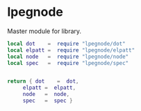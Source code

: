 # lpegnode

Master module for library.

```lua
local dot    =  require "lpegnode/dot"
local elpatt =  require "lpegnode/elpatt"
local node   =  require "lpegnode/node"
local spec   =  require "lpegnode/spec"


return { dot    =  dot,
     elpatt =  elpatt,
     node   =  node,
     spec   =  spec }
```
